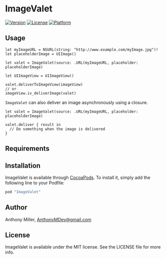 # ImageValet

[![Version](https://img.shields.io/cocoapods/v/ImageValet.svg?style=flat)](http://cocoapods.org/pods/ImageValet)
[![License](https://img.shields.io/cocoapods/l/ImageValet.svg?style=flat)](http://cocoapods.org/pods/ImageValet)
[![Platform](https://img.shields.io/cocoapods/p/ImageValet.svg?style=flat)](http://cocoapods.org/pods/ImageValet)

## Usage

```
let myImageURL = NSURL(string: "http://www.example.com/myImage.jpg")!
let placeholderImage = UIImage()

let valet = ImageValet(source: .URL(myImageURL, placeholder: placeholderImage)

let UIImageView = UIImageView()

valet.deliverToImageView(imageView)
// or
imageView.iv_deliverImage(valet)

```

`ImageValet` can also deliver an image asynchronously using a closure. 

```
let valet = ImageValet(source: .URL(myImageURL, placeholder: placeholderImage)

valet.deliver { result in
  // Do something when the image is delivered
}
```

## Requirements

## Installation

ImageValet is available through [CocoaPods](http://cocoapods.org). To install
it, simply add the following line to your Podfile:

```ruby
pod "ImageValet"
```

## Author

Anthony Miller, AnthonyMDev@gmail.com

## License

ImageValet is available under the MIT license. See the LICENSE file for more info.
